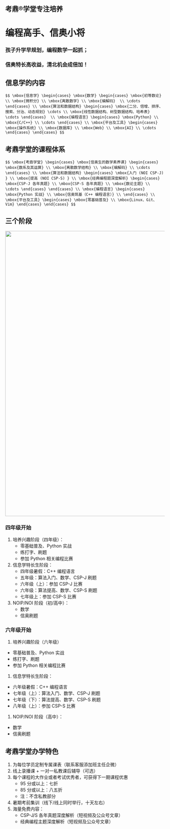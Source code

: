 ## 考鼎&reg;学堂专注培养

# <strong>编程高手、信奥小将</strong>

### 孩子升学早规划，编程数学一起抓；
### 信奥特长高收益，清北机会成倍加！

		
## 信息学的内容

`$$
\mbox{信息学}
\begin{cases}
  \mbox{数学}
  \begin{cases}
   \mbox{初等数论} \\
   \mbox{微积分} \\
   \mbox{离散数学} \\
   \mbox{编解码}  \\
   \cdots
  \end{cases} \\
  \mbox{算法和数据结构}
  \begin{cases}
   \mbox{二分、倍增、排序、搜索、分治、动态规划} \cdots \\
   \mbox{线性数据结构、树型数据结构、哈希表} \cdots
  \end{cases}  \\
  \mbox{编程语言}
  \begin{cases}
   \mbox{Python} \\
   \mbox{C/C++} \\
   \cdots
  \end{cases} \\
  \mbox{平台及工具}
  \begin{cases}
   \mbox{操作系统} \\
   \mbox{数据库} \\
   \mbox{Web} \\
   \mbox{AI} \\
   \cdots
  \end{cases}
\end{cases}
$$`

		
## 考鼎学堂的课程体系

`$$
\mbox{考鼎学堂}
\begin{cases}
  \mbox{信奥生的数学素养课}
  \begin{cases}
   \mbox{数系及其运算} \\
   \mbox{离散数学结构} \\
   \mbox{编解码} \\
   \cdots
  \end{cases} \\
  \mbox{算法和数据结构}
  \begin{cases}
   \mbox{入门 (NOI CSP-J) } \\
   \mbox{提高 (NOI CSP-S) } \\
   \mbox{经典编程题深度解析}
     \begin{cases}
      \mbox{CSP-J 各年真题} \\
      \mbox{CSP-S 各年真题} \\
      \mbox{数论主题} \\
      \cdots
     \end{cases}
  \end{cases} \\
  \mbox{编程语言}
  \begin{cases}
   \mbox{Python 实战} \\
   \mbox{信奥筑基（C++ 编程语言）} \\
  \end{cases} \\
  \mbox{平台及工具}
  \begin{cases}
   \mbox{零基础普及} \\
   \mbox{Linux、Git、Vim}
  \end{cases}
\end{cases}
$$`

		
## 三个阶段

<img style="height:900px;width:auto;" src="assets/noi-stages.svg" />

	
### 四年级开始

1. 培养兴趣阶段（四年级）：
   - 零基础普及、Python 实战
   - 练打字、刷题
   - 参加 Python 相关编程比赛
1. 信息学特长生阶段：
   - 四年级暑假：C++ 编程语言
   - 五年级：算法入门、数学、CSP-J 刷题
   - 六年级（上）：参加 CSP-J 比赛
   - 六年级：算法提高、数学、CSP-S 刷题
   - 七年级上：参加 CSP-S 比赛
1. NOIP/NOI 阶段（初/高中）：
   - 数学
   - 信奥刷题

	
### 六年级开始

1. 培养兴趣阶段（六年级）
  - 零基础普及、Python 实战
  - 练打字、刷题
  - 参加 Python 相关编程比赛
1. 信息学特长生阶段：
  - 六年级暑假：C++ 编程语言
  - 七年级（上）：算法入门、数学、CSP-J 刷题
  - 七年级（下）：算法提高、数学、CSP-S 刷题
  - 八年级（上）：参加 CSP-S 比赛
1. NOIP/NOI 阶段（高中）：
  - 数学
  - 信奥刷题

		
## 考鼎学堂办学特色

1. 为每位学员定制专属课表（联系客服添加班主任企微）
1. 线上录播课 + 一对一私教课后辅导（可选）
1. 每个课程的大作业或者考试优秀者，可获得下一期课程优惠
    - 95 分或以上：七折
    - 85 分或以上：八五折
    - 注：不含私教部分
1. 暑期考前集训（线下/线上同时举行，十天左右）
1. 海量免费内容：
   - CSP-J/S 各年真题深度解析（短视频及公众号文章）
   - 经典编程主题深度解析（短视频及公众号文章）

